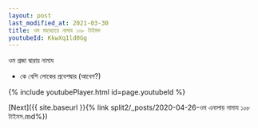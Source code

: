 ```yaml
---
layout: post
last_modified_at: 2021-03-30
title: ওম মহাধ্যায়ে নামায ১০৮ টাইমস
youtubeId: KkwXq1ld0Gg
---
```

 
 
 ওম প্রজা দ্বারায় নামায  
 
 -  কে বেশি লোকের প্রবেশদ্বার (আবেগ?) 
 
  
 
  
 
 
 
 
 
 


{% include youtubePlayer.html id=page.youtubeId %}
 
[Next]({{ site.baseurl }}{% link  split2/_posts/2020-04-26-ওম এনালায় নামায ১০৮ টাইমস.md%})
 
